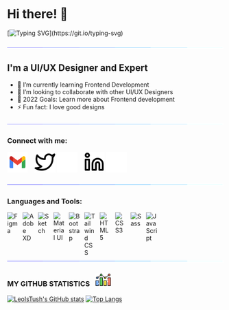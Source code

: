# Hi there! 👋 

[![Typing SVG](https://readme-typing-svg.herokuapp.com?font=Architects+Daughter&size=30&color=7AF79A&lines=Lawson+Osuji+here...;I'm+a+UI+/+UX+Designer;I'm+available+for+jobs;)](https://git.io/typing-svg)

![line](./img/line.gif)

## I'm a UI/UX Designer and Expert

- 🌱 I’m currently learning Frontend Development
- 👯 I’m looking to collaborate with other UI/UX Designers
- 🥅 2022 Goals: Learn more about Frontend development
- ⚡ Fun fact: I love good designs

![line](./img/line.gif)

### Connect with me:
[![thahybreed@gmail.com](./img/gmail.svg)](mailto:thahybreed@gmail.com)
&nbsp;&nbsp;
[![website](./img/twitter-light.svg)](https://twitter.com/lawsonosuji#gh-light-mode-only)
[![website](./img/twitter-dark.svg)](https://twitter.com/lawsonosuji#gh-dark-mode-only)
&nbsp;&nbsp;
[![website](./img/linkedin-light.svg)](https://linkedin.com/in/lawson-osuji#gh-light-mode-only)
[![website](./img/linkedin-dark.svg)](https://linkedin.com/in/lawson-osuji#gh-dark-mode-only)
&nbsp;&nbsp;

![line](./img/line.gif)

### Languages and Tools:

[<img align="left" alt="Figma" width="26px" src="https://cdn.jsdelivr.net/gh/devicons/devicon/icons/figma/figma-original.svg" style="padding-right:10px;" />](https://www.figma.com/)
[<img align="left" alt="Adobe XD" width="26px" src="https://cdn.jsdelivr.net/gh/devicons/devicon/icons/xd/xd-plain.svg" style="padding-right:10px;" />](https://helpx.adobe.com/xd/get-started.html)
[<img align="left" alt="Sketch" width="26px" src="https://cdn.jsdelivr.net/gh/devicons/devicon/icons/sketch/sketch-original.svg" style="padding-right:10px;" />](https://www.sketch.com/)
[<img align="left" alt="Material UI" width="26px" src="https://cdn.jsdelivr.net/gh/devicons/devicon/icons/materialui/materialui-original.svg" style="padding-right:10px;" />](https://mui.com/)
[<img align="left" alt="Bootstrap" width="26px" src="https://cdn.jsdelivr.net/gh/devicons/devicon/icons/bootstrap/bootstrap-original.svg" style="padding-right:10px;" />](https://getbootstrap.com/)
[<img align="left" alt="Tailwind CSS" width="26px" src="https://cdn.jsdelivr.net/gh/devicons/devicon/icons/tailwindcss/tailwindcss-original-wordmark.svg" style="padding-right:10px;" />](https://tailwindcss.com/)
[<img align="left" alt="HTML5" width="26px" src="https://cdn.jsdelivr.net/gh/devicons/devicon/icons/html5/html5-original.svg" style="padding-right:10px;" />](https://www.w3schools.com/html/)
[<img align="left" alt="CSS3" width="26px" src="https://cdn.jsdelivr.net/gh/devicons/devicon/icons/css3/css3-original.svg" style="padding-right:10px;" />](https://www.w3schools.com/css/)
[<img align="left" alt="Sass" width="26px" src="https://cdn.jsdelivr.net/gh/devicons/devicon/icons/sass/sass-original.svg" style="padding-right:10px;" />](https://sass-lang.com/)
[<img align="left" alt="JavaScript" width="26px" src="https://cdn.jsdelivr.net/gh/devicons/devicon/icons/javascript/javascript-original.svg" style="padding-right:10px;" />](https://www.javascript.com/)


<br />
<br />

![line](./img/line.gif)

### MY GITHUB STATISTICS &nbsp; <img src="./img/statistics.png" height="30" align="justify"/>

[![LeoIsTush's GitHub stats](https://github-readme-stats.vercel.app/api?username=leoistush&count_private=true&hide_title=true&show_icons=true&hide_border=true&theme=nightowl&bg_color=161B22)](https://github.com/leoistush/github-readme-stats)
[![Top Langs](https://github-readme-stats.vercel.app/api/top-langs/?username=leoistush&card_width=250&langs_count=6&hide_border=true&layout=compact&theme=nightowl&bg_color=161B22)](https://github.com/leoistush/github-readme-stats)


[twitter]: https://twitter.com/leoistush
[instagram]: https://instagram.com/leoistush
[linkedin]: https://linkedin.com/in/lawson-osuji
